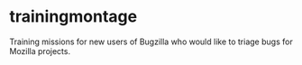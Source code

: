 trainingmontage
===============

Training missions for new users of Bugzilla who would like to triage bugs for Mozilla projects.
